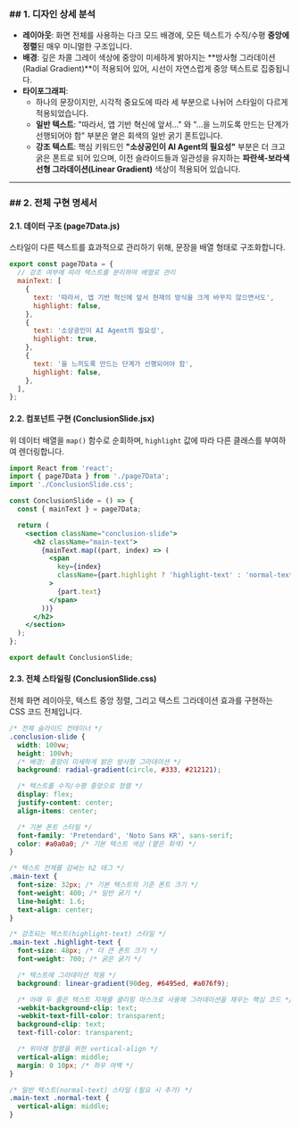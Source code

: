 ### \#\# 1. 디자인 상세 분석

- **레이아웃**: 화면 전체를 사용하는 다크 모드 배경에, 모든 텍스트가 수직/수평 **중앙에 정렬**된 매우 미니멀한 구조입니다.
- **배경**: 깊은 차콜 그레이 색상에 중앙이 미세하게 밝아지는 \*\*방사형 그라데이션(Radial Gradient)\*\*이 적용되어 있어, 시선이 자연스럽게 중앙 텍스트로 집중됩니다.
- **타이포그래피**:
  - 하나의 문장이지만, 시각적 중요도에 따라 세 부분으로 나뉘어 스타일이 다르게 적용되었습니다.
  - **일반 텍스트**: "따라서, 앱 기반 혁신에 앞서..." 와 "...을 느끼도록 만드는 단계가 선행되어야 함" 부분은 옅은 회색의 일반 굵기 폰트입니다.
  - **강조 텍스트**: 핵심 키워드인 **"소상공인이 AI Agent의 필요성"** 부분은 더 크고 굵은 폰트로 되어 있으며, 이전 슬라이드들과 일관성을 유지하는 **파란색-보라색 선형 그라데이션(Linear Gradient)** 색상이 적용되어 있습니다.

---

### \#\# 2. 전체 구현 명세서

#### 2.1. 데이터 구조 (page7Data.js)

스타일이 다른 텍스트를 효과적으로 관리하기 위해, 문장을 배열 형태로 구조화합니다.

```javascript
export const page7Data = {
  // 강조 여부에 따라 텍스트를 분리하여 배열로 관리
  mainText: [
    {
      text: '따라서, 앱 기반 혁신에 앞서 현재의 방식을 크게 바꾸지 않으면서도',
      highlight: false,
    },
    {
      text: '소상공인이 AI Agent의 필요성',
      highlight: true,
    },
    {
      text: '을 느끼도록 만드는 단계가 선행되어야 함',
      highlight: false,
    },
  ],
};
```

#### 2.2. 컴포넌트 구현 (ConclusionSlide.jsx)

위 데이터 배열을 `map()` 함수로 순회하며, `highlight` 값에 따라 다른 클래스를 부여하여 렌더링합니다.

```jsx
import React from 'react';
import { page7Data } from './page7Data';
import './ConclusionSlide.css';

const ConclusionSlide = () => {
  const { mainText } = page7Data;

  return (
    <section className="conclusion-slide">
      <h2 className="main-text">
        {mainText.map((part, index) => (
          <span
            key={index}
            className={part.highlight ? 'highlight-text' : 'normal-text'}
          >
            {part.text}
          </span>
        ))}
      </h2>
    </section>
  );
};

export default ConclusionSlide;
```

#### 2.3. 전체 스타일링 (ConclusionSlide.css)

전체 화면 레이아웃, 텍스트 중앙 정렬, 그리고 텍스트 그라데이션 효과를 구현하는 CSS 코드 전체입니다.

```css
/* 전체 슬라이드 컨테이너 */
.conclusion-slide {
  width: 100vw;
  height: 100vh;
  /* 배경: 중앙이 미세하게 밝은 방사형 그라데이션 */
  background: radial-gradient(circle, #333, #212121);

  /* 텍스트를 수직/수평 중앙으로 정렬 */
  display: flex;
  justify-content: center;
  align-items: center;

  /* 기본 폰트 스타일 */
  font-family: 'Pretendard', 'Noto Sans KR', sans-serif;
  color: #a0a0a0; /* 기본 텍스트 색상 (옅은 회색) */
}

/* 텍스트 전체를 감싸는 h2 태그 */
.main-text {
  font-size: 32px; /* 기본 텍스트의 기준 폰트 크기 */
  font-weight: 400; /* 일반 굵기 */
  line-height: 1.6;
  text-align: center;
}

/* 강조되는 텍스트(highlight-text) 스타일 */
.main-text .highlight-text {
  font-size: 48px; /* 더 큰 폰트 크기 */
  font-weight: 700; /* 굵은 굵기 */

  /* 텍스트에 그라데이션 적용 */
  background: linear-gradient(90deg, #6495ed, #a076f9);

  /* 아래 두 줄은 텍스트 자체를 클리핑 마스크로 사용해 그라데이션을 채우는 핵심 코드 */
  -webkit-background-clip: text;
  -webkit-text-fill-color: transparent;
  background-clip: text;
  text-fill-color: transparent;

  /* 위아래 정렬을 위한 vertical-align */
  vertical-align: middle;
  margin: 0 10px; /* 좌우 여백 */
}

/* 일반 텍스트(normal-text) 스타일 (필요 시 추가) */
.main-text .normal-text {
  vertical-align: middle;
}
```
